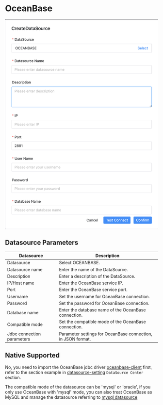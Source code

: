 # OceanBase

![oceanbase](../../../../img/new_ui/dev/datasource/oceanbase.png)

## Datasource Parameters

|       **Datasource**       |                       **Description**                        |
|----------------------------|--------------------------------------------------------------|
| Datasource                 | Select OCEANBASE.                                            |
| Datasource name            | Enter the name of the DataSource.                            |
| Description                | Enter a description of the DataSource.                       |
| IP/Host name               | Enter the OceanBase service IP.                              |
| Port                       | Enter the OceanBase service port.                            |
| Username                   | Set the username for OceanBase connection.                   |
| Password                   | Set the password for OceanBase connection.                   |
| Database name              | Enter the database name of the OceanBase connection.         |
| Compatible mode            | Set the compatible mode of the OceanBase connection.         |
| Jdbc connection parameters | Parameter settings for OceanBase connection, in JSON format. |

## Native Supported

No, you need to import the OceanBase jdbc driver [oceanbase-client](https://mvnrepository.com/artifact/com.oceanbase/oceanbase-client) first, refer to the section example in [datasource-setting](../howto/datasource-setting.md) `DataSource Center` section.

The compatible mode of the datasource can be 'mysql' or 'oracle', if you only use OceanBase with 'mysql' mode, you can also treat OceanBase as MySQL and manage the datasource referring to [mysql datasource](mysql.md)
